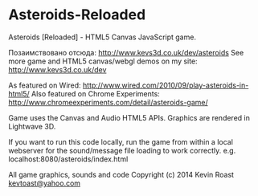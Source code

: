 Asteroids-Reloaded
==================

Asteroids [Reloaded] - HTML5 Canvas JavaScript game.

Позаимствовано отсюда: http://www.kevs3d.co.uk/dev/asteroids
See more game and HTML5 canvas/webgl demos on my site: http://www.kevs3d.co.uk/dev

As featured on Wired: http://www.wired.com/2010/09/play-asteroids-in-html5/
Also featured on Chrome Experiments: http://www.chromeexperiments.com/detail/asteroids-game/

Game uses the Canvas and Audio HTML5 APIs.
Graphics are rendered in Lightwave 3D.

If you want to run this code locally, run the game from within
a local webserver for the sound/message file loading to work correctly.
e.g. localhost:8080/asteroids/index.html

All game graphics, sounds and code Copyright (c) 2014 Kevin Roast kevtoast@yahoo.com
